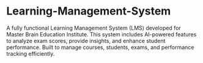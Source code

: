 # Learning-Management-System
A fully functional Learning Management System (LMS) developed for Master Brain Education Institute. This system includes AI-powered features to analyze exam scores, provide insights, and enhance student performance. Built to manage courses, students, exams, and performance tracking efficiently.
